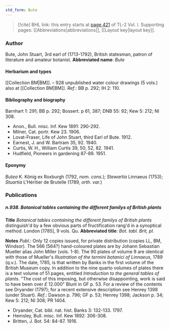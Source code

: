 ```yaml
---
std_form: Bute
---
```


> [!cite] BHL link: this entry starts at [page 421](https://www.biodiversitylibrary.org/page/33120552) of TL-2 Vol. I.
> Supporting pages: [[Abbreviations|abbreviations]], [[Layout key|layout key]].

### Author

Bute, John Stuart, 3rd earl of (1713-1792), British statesman, patron of literature and amateur botanist. 
**Abbreviated name**: *Bute*

#### Herbarium and types

[[Collection BM|BM]]. – 928 unpublished water colour drawings (5 vols.) also at [[Collection BM|BM]].
*Ref*.: BB p. 292; IH 2: 110.

#### Bibliography and biography

Barnhart 1: 291; BB p. 292; Bossert. p 61, 387; DNB 55: 92; Kew 5: 212; NI 308.
- Anon., Bull. misc. Inf. Kew 1891: 290-292.
- Milner, Cat. portr. Kew 23. 1906.
- Lovat-Fraser, Life of John Stuart, third Earl of Bute. 1912.
- Earnest, J. and W. Bartram 35, 92. 1940.
- Curtis, W. H., William Curtis 39, 50, 52, 82. 1941.
- Hudfield, Pioneers in gardening 87-89. 1951.

#### Eponymy

*Butea* K. König ex Roxburgh (1792, *nom. cons.*); *Stewartia* Linnaeus (1753); *Stuartia* L'Héritier de Brutelle (1789, *orth. var.*)

### Publications

##### n.938. Botanical tables containing the different familys of British plants

**Title**
*Botanical tables containing the different familys of British plants* distinguish'd by a few obvious parts of fructification rang'd in a synoptical method. London \[1785\], 9 vols. Qu.
**Abbreviated title**: *Bot. tabl. Brit, pl.*

**Notes**
*Publ*.: Only 12 copies issued, for private distribution (copies LL, BM, Windsor). The 566 (564?) hand-coloured plates are by Johann Sebastian Mueller alias John Miller (vols. 1-8). The 90 plates of volume 9 are identical with those of Mueller's *Illustration of the termini botanici of Linnaeus*, 1789 (q.v.). The date, 1785, is that written by Banks in the first volume of the British Museum copy. In addition to the nine quarto volumes of plates there is a text volume of 51 pages, entitled *Introduction to the general tables of plants*. "The cost of this imposing, but otherwise disappointing, work is said to have been over *£* 12.000" Blunt in GF p. 53. For a review of the contents see Dryander (1797); for a recent extensive description see Henrey 1398 (under Stuart).
*Ref*.: Dawson p. 796; GF p. 53; Henrey 1398; Jackson p. 34; Kew 5: 212; NI 308; PR 1404.
- Dryander, Cat. bibl. nat. hist. Banks 3: 132-133. 1797.
- Hemsley, Bull. misc. Inf. Kew 1892: 306-308.
- Britten, J. Bot. 54: 84-87. 1916.

